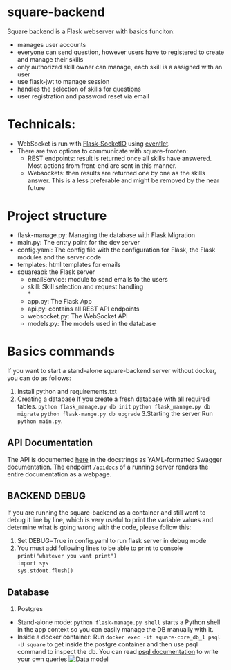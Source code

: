 # square-backend
Square backend is a Flask webserver with basics funciton:
- manages user accounts 
- everyone can send question, however users have to registered to create and manage their skills
- only authorized skill owner can manage, each skill is a assigned with an user
- use flask-jwt to manage session
- handles the selection of skills for questions
- user registration and password reset via email

# Technicals:
- WebSocket is run with [Flask-SocketIO](https://flask-socketio.readthedocs.io/en/latest/) using [eventlet](http://eventlet.net/).  
- There are two options to communicate with square-fronten:
   - REST endpoints: result is returned once all skills have answered. Most actions from front-end are sent in this manner.
   - Websockets: then results are returned one by one as the skills answer. This is a less preferable and might be removed by the near future

# Project structure
* flask-manage.py: Managing the database with Flask Migration
* main.py: The entry point for the dev server
* config.yaml: The config file with the configuration for Flask, the Flask modules and the server code
* templates: html templates for emails
* squareapi: the Flask server  
    * emailService: module to send emails to the users   
    * skill: Skill selection and request handling  
      *     
    * app.py: The Flask App
    * api.py: contains all REST API endpoints
    * websocket.py: The WebSocket API
    * models.py: The models used in the database
 

# Basics commands

If you want to start a stand-alone square-backend server without docker, you can do as follows:
1. Install python and requirements.txt
2. Creating a database
If you create a fresh database with all required tables.
`python flask_manage.py db init` 
`python flask_manage.py db migrate`
`python flask-mange.py db upgrade` 
3.Starting the server
Run `python main.py`.

## API Documentation
The API is documented [here](squareapi/api.py) in the docstrings as YAML-formatted Swagger documentation.
The endpoint `/apidocs` of a running server renders the entire documentation as a webpage.

## BACKEND DEBUG 
If you are running the square-backend as a container and still want to debug it line by line, which is very useful to print the variable values and determine what is going wrong with the code, please follow this: 
1. Set DEBUG=True in config.yaml to run flask server in debug mode
2. You must add following lines to be able to print to console  
`print("whatever you want print")`  
`import sys`  
`sys.stdout.flush() `  

## Database
1. Postgres
- Stand-alone mode: `python flask-manage.py shell` starts a Python shell in the app context so you can easily manage the DB manually with it.
- Inside a docker container: Run `docker exec -it square-core_db_1 psql -U square` to get inside the postgre container
and then use psql command to inspect the db. You can read [psql documentation](http://postgresguide.com/utilities/psql.html) to write your own queries
![Data model](https://github.com/UKPLab/square-core/blob/master/doc/models.png)



